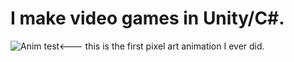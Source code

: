 # I make video games in Unity/C#.  
![Anim test](https://user-images.githubusercontent.com/52744447/209576118-26b31578-edb2-436c-bb7c-5e6a6d7a3d74.gif)<--- this is the first pixel art animation I ever did.

<!---
Tarroook/Tarroook is a ✨ special ✨ repository because its `README.md` (this file) appears on your GitHub profile.
You can click the Preview link to take a look at your changes.
--->
